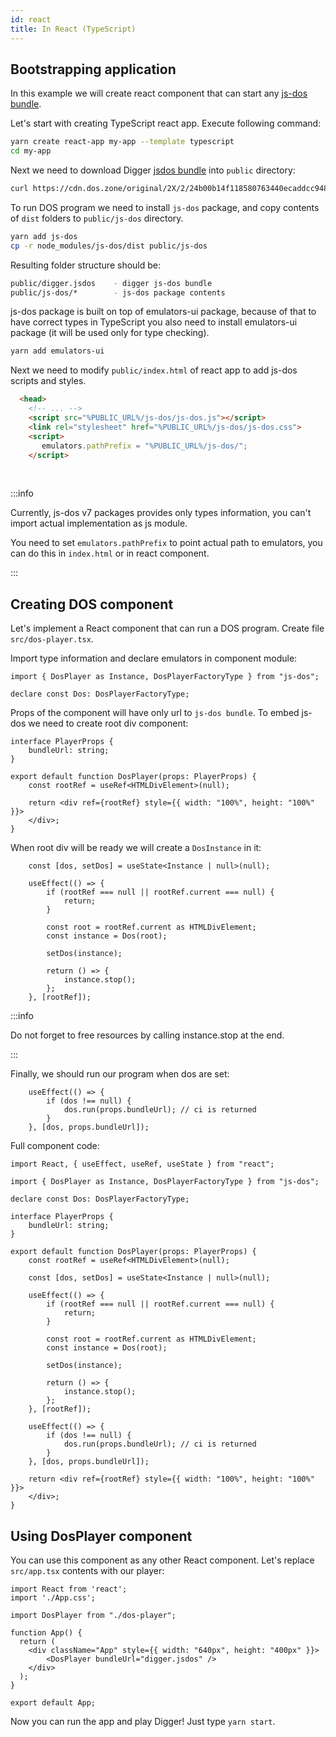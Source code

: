 ```yaml
---
id: react
title: In React (TypeScript)
---
```


## Bootstrapping application

In this example we will create react component that can start any [js-dos bundle](jsdos-bundle).

Let's start with creating TypeScript react app. Execute following command:
```sh
yarn create react-app my-app --template typescript
cd my-app
```

Next we need to download Digger [jsdos bundle](jsdos-bundle) into `public` directory:
```sh
curl https://cdn.dos.zone/original/2X/2/24b00b14f118580763440ecaddcc948f8cb94f14.jsdos -o public/digger.jsdos
```

To run DOS program we need to install `js-dos` package, and copy contents of `dist` folders
to `public/js-dos` directory.
```sh
yarn add js-dos
cp -r node_modules/js-dos/dist public/js-dos
```

Resulting folder structure should be:
```sh
public/digger.jsdos    - digger js-dos bundle
public/js-dos/*        - js-dos package contents
```

js-dos package is built on top of emulators-ui package, because of that to have correct types in TypeScript you also need to install emulators-ui package (it will be used only for type checking).

```sh
yarn add emulators-ui
```

Next we need to modify `public/index.html` of react app to add js-dos scripts and styles.
```html
  <head>
    <!-- ... -->
    <script src="%PUBLIC_URL%/js-dos/js-dos.js"></script>
    <link rel="stylesheet" href="%PUBLIC_URL%/js-dos/js-dos.css">
    <script>
       emulators.pathPrefix = "%PUBLIC_URL%/js-dos/";
    </script>
```

<br/>

:::info

Currently, js-dos v7 packages provides only types information, you can't import actual implementation as 
js module.

You need to set `emulators.pathPrefix` to point actual path to emulators, you can do this in `index.html` or in 
react component.

:::

## Creating DOS component

Let's implement a React component that can run a DOS program. Create file `src/dos-player.tsx`.

Import type information and declare emulators in component module:

```tsx
import { DosPlayer as Instance, DosPlayerFactoryType } from "js-dos";

declare const Dos: DosPlayerFactoryType;
```

Props of the component will have only url to `js-dos bundle`. To embed js-dos we need to create root div
component:

```tsx
interface PlayerProps {
    bundleUrl: string;
}

export default function DosPlayer(props: PlayerProps) {
    const rootRef = useRef<HTMLDivElement>(null);

    return <div ref={rootRef} style={{ width: "100%", height: "100%" }}>
    </div>;
}
```

When root div will be ready we will create a `DosInstance` in it:
```tsx
    const [dos, setDos] = useState<Instance | null>(null);

    useEffect(() => {
        if (rootRef === null || rootRef.current === null) {
            return;
        }

        const root = rootRef.current as HTMLDivElement;
        const instance = Dos(root);

        setDos(instance);

        return () => {
            instance.stop();
        };
    }, [rootRef]);
```

:::info

Do not forget to free resources by calling instance.stop at the end.

:::

Finally, we should run our program when dos are set:

```tsx
    useEffect(() => {
        if (dos !== null) {
            dos.run(props.bundleUrl); // ci is returned
        }
    }, [dos, props.bundleUrl]);
```

Full component code:
```tsx
import React, { useEffect, useRef, useState } from "react";

import { DosPlayer as Instance, DosPlayerFactoryType } from "js-dos";

declare const Dos: DosPlayerFactoryType;

interface PlayerProps {
    bundleUrl: string;
}

export default function DosPlayer(props: PlayerProps) {
    const rootRef = useRef<HTMLDivElement>(null);

    const [dos, setDos] = useState<Instance | null>(null);

    useEffect(() => {
        if (rootRef === null || rootRef.current === null) {
            return;
        }

        const root = rootRef.current as HTMLDivElement;
        const instance = Dos(root);

        setDos(instance);

        return () => {
            instance.stop();
        };
    }, [rootRef]);

    useEffect(() => {
        if (dos !== null) {
            dos.run(props.bundleUrl); // ci is returned
        }
    }, [dos, props.bundleUrl]);

    return <div ref={rootRef} style={{ width: "100%", height: "100%" }}>
    </div>;
}
```

## Using DosPlayer component

You can use this component as any other React component. Let's replace `src/app.tsx` contents with our player:

```tsx
import React from 'react';
import './App.css';

import DosPlayer from "./dos-player";

function App() {
  return (
    <div className="App" style={{ width: "640px", height: "400px" }}>
        <DosPlayer bundleUrl="digger.jsdos" />
    </div>
  );
}

export default App;
```


Now you can run the app and play Digger! Just type `yarn start`.
